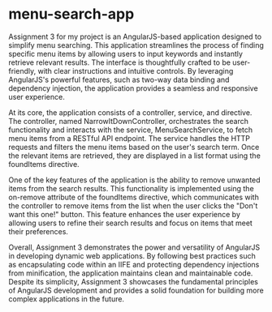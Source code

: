 # menu-search-app
Assignment 3 for my project is an AngularJS-based application designed to simplify menu searching. This application streamlines the process of finding specific menu items by allowing users to input keywords and instantly retrieve relevant results. The interface is thoughtfully crafted to be user-friendly, with clear instructions and intuitive controls. By leveraging AngularJS's powerful features, such as two-way data binding and dependency injection, the application provides a seamless and responsive user experience.

At its core, the application consists of a controller, service, and directive. The controller, named NarrowItDownController, orchestrates the search functionality and interacts with the service, MenuSearchService, to fetch menu items from a RESTful API endpoint. The service handles the HTTP requests and filters the menu items based on the user's search term. Once the relevant items are retrieved, they are displayed in a list format using the foundItems directive.

One of the key features of the application is the ability to remove unwanted items from the search results. This functionality is implemented using the on-remove attribute of the foundItems directive, which communicates with the controller to remove items from the list when the user clicks the "Don't want this one!" button. This feature enhances the user experience by allowing users to refine their search results and focus on items that meet their preferences.

Overall, Assignment 3 demonstrates the power and versatility of AngularJS in developing dynamic web applications. By following best practices such as encapsulating code within an IIFE and protecting dependency injections from minification, the application maintains clean and maintainable code. Despite its simplicity, Assignment 3 showcases the fundamental principles of AngularJS development and provides a solid foundation for building more complex applications in the future.
